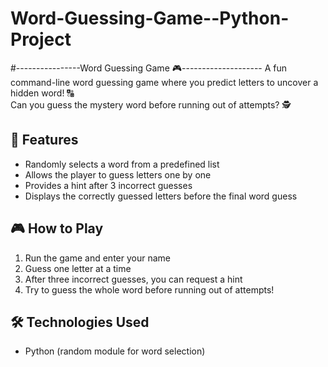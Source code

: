 # Word-Guessing-Game--Python-Project

#----------------Word Guessing Game 🎮--------------------
A fun command-line word guessing game where you predict letters to uncover a hidden word! 🔠  
Can you guess the mystery word before running out of attempts? 🕵️  

## 📌 Features  
- Randomly selects a word from a predefined list  
- Allows the player to guess letters one by one  
- Provides a hint after 3 incorrect guesses  
- Displays the correctly guessed letters before the final word guess

## 🎮 How to Play  
1. Run the game and enter your name  
2. Guess one letter at a time  
3. After three incorrect guesses, you can request a hint  
4. Try to guess the whole word before running out of attempts! 

## 🛠 Technologies Used  
- Python (random module for word selection)  
